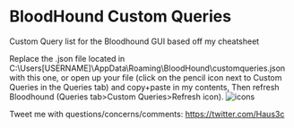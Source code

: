 # BloodHound Custom Queries
Custom Query list for the Bloodhound GUI based off my cheatsheet

Replace the .json file located in C:\Users\[USERNAME]\AppData\Roaming\BloodHound\customqueries.json with this one, or open up your file (click on the pencil icon next to Custom Queries in the Queries tab) and copy+paste in my contents, Then refresh Bloodhound (Queries tab>Custom Queries>Refresh icon).
![icons](https://i.imgur.com/LHsW0fW.png)

Tweet me with questions/concerns/comments: https://twitter.com/Haus3c 
